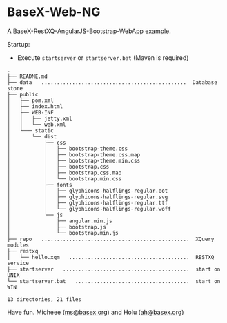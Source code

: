 BaseX-Web-NG
============

A BaseX-RestXQ-AngularJS-Bootstrap-WebApp example.

Startup:

* Execute ```startserver``` or ```startserver.bat``` (Maven is required)

```
.
├── README.md
├── data   ...............................................  Database store
├── public
│   ├── pom.xml
│   ├── index.html
│   ├── WEB-INF
│   │   ├── jetty.xml
│   │   └── web.xml
│   └─── static
│       └── dist
│           ├── css
│           │   ├── bootstrap-theme.css
│           │   ├── bootstrap-theme.css.map
│           │   ├── bootstrap-theme.min.css
│           │   ├── bootstrap.css
│           │   ├── bootstrap.css.map
│           │   └── bootstrap.min.css
│           ├── fonts
│           │   ├── glyphicons-halflings-regular.eot
│           │   ├── glyphicons-halflings-regular.svg
│           │   ├── glyphicons-halflings-regular.ttf
│           │   └── glyphicons-halflings-regular.woff
│           └── js
│               ├── angular.min.js
│               ├── bootstrap.js
│               └── bootstrap.min.js
├── repo   ................................................  XQuery modules
├── restxq
│   └── hello.xqm   .......................................  RESTXQ service
├── startserver   .........................................  start on UNIX
└── startserver.bat   .....................................  start on WIN

13 directories, 21 files
```

Have fun.
  Micheee (ms@basex.org) and Holu (ah@basex.org)
